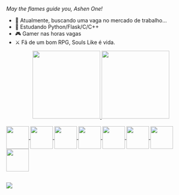 _May the flames guide you, Ashen One!_

- 🔭 Atualmente, buscando uma vaga no mercado de trabalho...
- 🌱 Estudando Python/Flask/C/C++
- 🎮 Gamer nas horas vagas
-  ⚔ Fã de um bom RPG, Souls Like é vida.

<div align="center">
  <a href="https://github.com/gabriel-cheng">
  <img height="180em" src="https://github-readme-stats.vercel.app/api?username=gabriel-cheng&show_icons=true&theme=dark&include_all_commits=true&count_private=true"/>
  <img height="180em" src="https://github-readme-stats.vercel.app/api/top-langs/?username=gabriel-cheng&layout=compact&langs_count=7&theme=dark"/>
</div>
<div style="display: inline_block"><br>
  <img align="center" height="60" src="https://cdn.jsdelivr.net/gh/devicons/devicon/icons/python/python-original.svg"/>
  <img align="center" height="60" src="https://img.icons8.com/fluency/48/000000/flask.png"/>
  <img align="center" height="60" src="https://cdn.jsdelivr.net/gh/devicons/devicon/icons/csharp/csharp-original.svg"/>
  <img align="center" height="60" src="https://img.icons8.com/color/48/000000/c-programming.png"/>
  <img align="center" height="60" src="https://img.icons8.com/color/50/000000/c-plus-plus-logo.png"/>
  <img align="center" height="60" src="https://cdn.jsdelivr.net/gh/devicons/devicon/icons/php/php-original.svg"/>
  <img align="center" height="60" src="https://cdn.jsdelivr.net/gh/devicons/devicon/icons/html5/html5-plain-wordmark.svg"/>
  <img align="center" height="60" src="https://cdn.jsdelivr.net/gh/devicons/devicon/icons/css3/css3-plain-wordmark.svg"/>
</div>
 
##

<img style="display: flex; justify-content: center; align-items: center;" height="" src="https://steamuserimages-a.akamaihd.net/ugc/2419998083514404572/A1E608E72073532552C0A5B5A7E579CAD331B945/?imw=512&&ima=fit&impolicy=Letterbox&imcolor=%23000000&letterbox=false"/>
